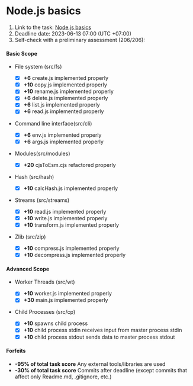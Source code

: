 # Node.js basics

1. Link to the task: [Node.js basics](https://github.com/AlreadyBored/nodejs-assignments/blob/main/assignments/nodejs-basics/assignment.md)
2. Deadline date: 2023-06-13 07:00 (UTC +07:00)
3. Self-check with a preliminary assessment (206/206):

#### Basic Scope

- File system (src/fs)

  - [x] **+6** create.js implemented properly
  - [x] **+10** copy.js implemented properly
  - [x] **+10** rename.js implemented properly
  - [x] **+6** delete.js implemented properly
  - [x] **+6** list.js implemented properly
  - [x] **+6** read.js implemented properly

- Command line interface(src/cli)

  - [x] **+6** env.js implemented properly
  - [x] **+6** args.js implemented properly

- Modules(src/modules)

  - [x] **+20** cjsToEsm.cjs refactored properly

- Hash (src/hash)

  - [x] **+10** calcHash.js implemented properly

- Streams (src/streams)

  - [x] **+10** read.js implemented properly
  - [x] **+10** write.js implemented properly
  - [x] **+10** transform.js implemented properly

- Zlib (src/zip)

  - [x] **+10** compress.js implemented properly
  - [x] **+10** decompress.js implemented properly

#### Advanced Scope

- Worker Threads (src/wt)

  - [x] **+10** worker.js implemented properly
  - [x] **+30** main.js implemented properly

- Child Processes (src/cp)

  - [x] **+10** spawns child process
  - [x] **+10** child process stdin receives input from master process stdin
  - [x] **+10** child process stdout sends data to master process stdout

#### Forfeits

- **-95% of total task score** Any external tools/libraries are used
- **-30% of total task score** Commits after deadline (except commits that affect only Readme.md, .gitignore, etc.)
